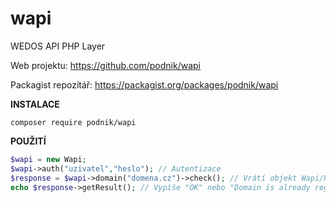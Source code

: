 # wapi
WEDOS API PHP Layer

Web projektu: https://github.com/podnik/wapi

Packagist repozitář: https://packagist.org/packages/podnik/wapi

**INSTALACE**

`composer require podnik/wapi`

**POUŽITÍ**

```php
$wapi = new Wapi;
$wapi->auth("uzivatel","heslo"); // Autentizace
$response = $wapi->domain("domena.cz")->check(); // Vrátí objekt Wapi/Response
echo $response->getResult(); // Vypíše "OK" nebo "Domain is already registered"
```